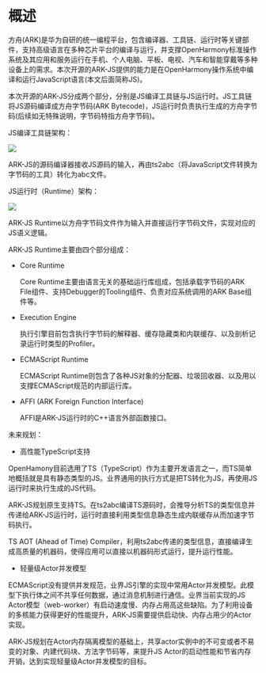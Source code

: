 # 概述<a name="ZH-CN_TOPIC_0000001174295771"></a>

方舟\(ARK\)是华为自研的统一编程平台，包含编译器、工具链、运行时等关键部件，支持高级语言在多种芯片平台的编译与运行，并支撑OpenHarmony标准操作系统及其应用和服务运行在手机、个人电脑、平板、电视、汽车和智能穿戴等多种设备上的需求。本次开源的ARK-JS提供的能力是在OpenHarmony操作系统中编译和运行JavaScript语言\(本文后面简称JS\)。

本次开源的ARK-JS分成两个部分，分别是JS编译工具链与JS运行时。JS工具链将JS源码编译成方舟字节码\(ARK Bytecode\)，JS运行时负责执行生成的方舟字节码\(后续如无特殊说明，字节码特指方舟字节码\)。

JS编译工具链架构：

![](figures/zh-cn_image_0000001197967897.png)

ARK-JS的源码编译器接收JS源码的输入，再由ts2abc（将JavaScript文件转换为字节码的工具）转化为abc文件。

JS运行时（Runtime）架构：

![](figures/zh-cn_image_0000001196789343.png)

ARK-JS Runtime以方舟字节码文件作为输入并直接运行字节码文件，实现对应的JS语义逻辑。

ARK-JS Runtime主要由四个部分组成：

-   Core Runtime

    Core Runtime主要由语言无关的基础运行库组成，包括承载字节码的ARK File组件、支持Debugger的Tooling组件、负责对应系统调用的ARK Base组件等。

-   Execution Engine

    执行引擎目前包含执行字节码的解释器、缓存隐藏类和内联缓存、以及剖析记录运行时类型的Profiler。

-   ECMAScript Runtime

    ECMAScript Runtime则包含了各种JS对象的分配器、垃圾回收器、以及用以支撑ECMAScript规范的内部运行库。

-   AFFI \(ARK Foreign Function Interface\)

    AFFI是ARK-JS运行时的C++语言外部函数接口。


未来规划：

-   高性能TypeScript支持

OpenHamony目前选用了TS（TypeScript）作为主要开发语言之一，而TS简单地概括就是具有静态类型的JS。业界通用的执行方式是把TS转化为JS，再使用JS运行时来执行生成的JS代码。

ARK-JS规划原生支持TS。在ts2abc编译TS源码时，会推导分析TS的类型信息并传递给ARK-JS运行时，运行时直接利用类型信息静态生成内联缓存从而加速字节码执行。

TS AOT \(Ahead of Time\) Compiler，利用ts2abc传递的类型信息，直接编译生成高质量的机器码，使得应用可以直接以机器码形式运行，提升运行性能。

-   轻量级Actor并发模型

ECMAScript没有提供并发规范，业界JS引擎的实现中常用Actor并发模型。此模型下执行体之间不共享任何数据，通过消息机制进行通信。业界当前实现的JS Actor模型（web-worker）有启动速度慢、内存占用高这些缺陷。为了利用设备的多核能力获得更好的性能提升，ARK-JS需要提供启动快、内存占用少的Actor实现。

ARK-JS规划在Actor内存隔离模型的基础上，共享actor实例中的不可变或者不易变的对象、内建代码块、方法字节码等，来提升JS Actor的启动性能和节省内存开销，达到实现轻量级Actor并发模型的目标。


